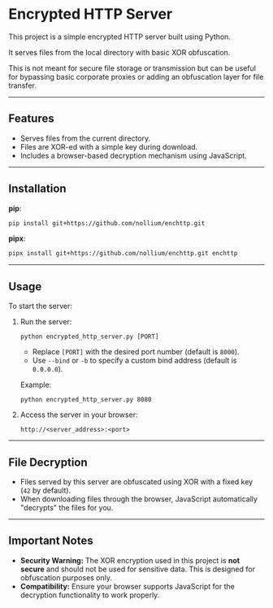 # Encrypted HTTP Server

This project is a simple encrypted HTTP server built using Python. 

It serves files from the local directory with basic XOR obfuscation. 

This is not meant for secure file storage or transmission but can be useful for bypassing basic corporate proxies or adding an obfuscation layer for file transfer.

---

## Features
- Serves files from the current directory.
- Files are XOR-ed with a simple key during download.
- Includes a browser-based decryption mechanism using JavaScript.

---

## Installation

**pip**:
```sh
pip install git+https://github.com/nollium/enchttp.git
```

**pipx**:
```sh
pipx install git+https://github.com/nollium/enchttp.git enchttp
```

---

## Usage

To start the server:

1. Run the server:
   ```
   python encrypted_http_server.py [PORT]
   ```
   - Replace `[PORT]` with the desired port number (default is `8000`).
   - Use `--bind` or `-b` to specify a custom bind address (default is `0.0.0.0`).

   Example:
   ```
   python encrypted_http_server.py 8080
   ```

2. Access the server in your browser:
   ```
   http://<server_address>:<port>
   ```

---

## File Decryption

- Files served by this server are obfuscated using XOR with a fixed key (`42` by default).
- When downloading files through the browser, JavaScript automatically "decrypts" the files for you.

---

## Important Notes

- **Security Warning:** The XOR encryption used in this project is **not secure** and should not be used for sensitive data. This is designed for obfuscation purposes only.
- **Compatibility:** Ensure your browser supports JavaScript for the decryption functionality to work properly.
